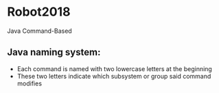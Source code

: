 # Robot2018
Java Command-Based

## Java naming system:
- Each command is named with two lowercase letters at the beginning
- These two letters indicate which subsystem or group said command modifies

